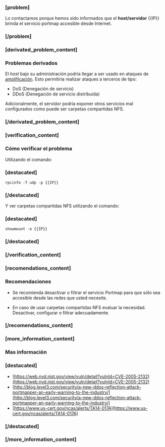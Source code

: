 ### [problem]
Lo contactamos porque hemos sido informados que el **host/servidor** {{IP}} brinda el servicio portmap accesible desde Internet.
### [/problem]

### [derivated_problem_content]
### Problemas derivados

El *host* bajo su administración podría llegar a ser usado en ataques de
[amplificación](https://www.us-cert.gov/ncas/alerts/TA14-017A). Esto 
permitiría realizar ataques a terceros de tipo:

* DoS (Denegación de servicio)
* DDoS (Denegación de servicio distribuida)

Adicionalmente, el servidor podría exponer otros servicios mal configurados como puede ser carpetas compartidas NFS.

### [/derivated_problem_content]

### [verification_content]
### Cómo verificar el problema

Utilizando el comando:
### [destacated]
    rpcinfo -T udp -p {{IP}}
### [/destacated]
Y ver carpetas compartidas NFS utilizando el comando:
### [destacated]
    showmount -e {{IP}}
### [/destacated]

### [/verification_content]
### [recomendations_content]

### Recomendaciones

* Se recomienda desactivar o filtrar el servicio Portmap para que sólo sea accesible desde las redes que usted necesite.

* En caso de usar carpetas compartidas NFS evaluar la necesidad. Desactivar, configurar o filtrar adecuadamente.

### [/recomendations_content]

### [more_information_content]

### Mas información
### [destacated]
* [https://web.nvd.nist.gov/view/vuln/detail?vulnId=CVE-2005-2132](https://web.nvd.nist.gov/view/vuln/detail?vulnId=CVE-2005-2132)
* [http://blog.level3.com/security/a-new-ddos-reflection-attack-portmapper-an-early-warning-to-the-industry/](http://blog.level3.com/security/a-new-ddos-reflection-attack-portmapper-an-early-warning-to-the-industry/)
* [https://www.us-cert.gov/ncas/alerts/TA14-017A](https://www.us-cert.gov/ncas/alerts/TA14-017A)

### [/destacated]
### [/more_information_content]

